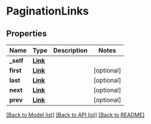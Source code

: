 # PaginationLinks

## Properties
Name | Type | Description | Notes
------------ | ------------- | ------------- | -------------
**_self** | [**Link**](Link.md) |  | 
**first** | [**Link**](Link.md) |  | [optional] 
**last** | [**Link**](Link.md) |  | [optional] 
**next** | [**Link**](Link.md) |  | [optional] 
**prev** | [**Link**](Link.md) |  | [optional] 

[[Back to Model list]](../README.md#documentation-for-models) [[Back to API list]](../README.md#documentation-for-api-endpoints) [[Back to README]](../README.md)

